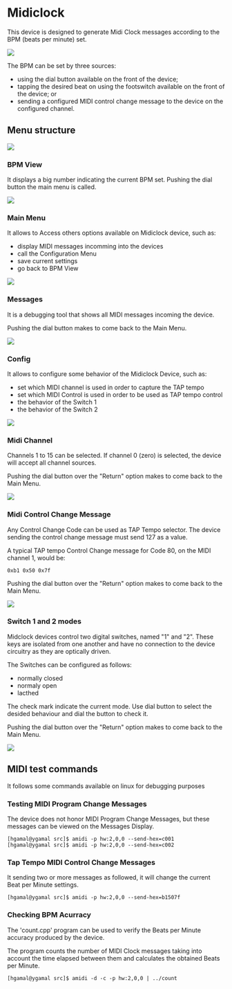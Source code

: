 # Midiclock

This device is designed to generate Midi Clock messages according to the BPM (beats per minute) set.

![](doc/device.png)

The BPM can be set by three sources:

- using the dial button available on the front of the device;
- tapping the desired beat on using the footswitch available on the front of the device; or
- sending a configured MIDI control change message to the device on the configured channel.
## Menu structure

![](doc/menu.svg)

### BPM View

It displays a big number indicating the current BPM set. Pushing the dial button the main menu is called.

![](doc/bpm_view.png)

### Main Menu

It allows to Access others options available on Midiclock device, such as:

- display MIDI messages incomming into the devices
- call the Configuration Menu
- save current settings
- go back to BPM View

![](doc/main_menu_view.png)
### Messages

It is a debugging tool that shows all MIDI messages incoming the device.

Pushing the dial button makes to come back to the Main Menu.

![](doc/messages_view.png)

### Config

It allows to configure some behavior of the Midiclock Device, such as:

- set which MIDI channel is used in order to capture the TAP tempo
- set which MIDI Control is used in order to be used as TAP tempo control
- the behavior of the Switch 1
- the behavior of the Switch 2

![](doc/config_view.png)

### Midi Channel

Channels 1 to 15 can be selected. If channel 0 (zero) is selected, the device will accept all channel sources.

Pushing the dial button over the "Return" option makes to come back to the Main Menu.

![](doc/channel_view.png)

### Midi Control Change Message

Any Control Change Code can be used as TAP Tempo selector. The device sending the control change message must send 127 as a value.

A typical TAP tempo Control Change message for Code 80, on the MIDI channel 1, would be:

```
0xb1 0x50 0x7f
```

Pushing the dial button over the "Return" option makes to come back to the Main Menu.

![](doc/CC_view.png)

### Switch 1 and 2 modes

Midclock devices control two digital switches, named "1" and "2". These keys are isolated from one another and have no connection to the device circuitry as they are optically driven.

The Switches can be configured as follows:

- normally closed
- normaly open
- lacthed

The check mark indicate the current mode. Use dial button to select the desided behaviour and dial the button to check it.

Pushing the dial button over the "Return" option makes to come back to the Main Menu.

![](doc/switch_view.png)

## MIDI test commands

It follows some commands available on linux for debugging purposes

### Testing MIDI Program Change Messages

The device does not honor MIDI Program Change Messages, but these messages can be viewed on the Messages Display.

``` shell
[hgamal@ygamal src]$ amidi -p hw:2,0,0 --send-hex=c001
[hgamal@ygamal src]$ amidi -p hw:2,0,0 --send-hex=c002
```

### Tap Tempo MIDI Control Change Messages

It sending two or more messages as followed, it will change the current Beat per Minute settings.

``` shell
[hgamal@ygamal src]$ amidi -p hw:2,0,0 --send-hex=b1507f
```

### Checking BPM Acurracy

The 'count.cpp' program can be used to verify the Beats per Minute accuracy produced by the device.

The program counts the number of MIDI Clock messages taking into account the time elapsed between them and calculates the obtained Beats per Minute.

``` shell
[hgamal@ygamal src]$ amidi -d -c -p hw:2,0,0 | ../count
```
